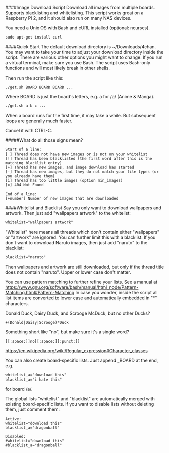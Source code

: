 ####Image Download Script
Download all images from multiple boards. Supports blacklisting and whitelisting. This script works great on a Raspberry Pi 2, and it should also run on many NAS devices.

You need a Unix OS with Bash and cURL installed (optional: ncurses).
```
sudo apt-get install curl
```
####Quick Start
The default download directory is ~/Downloads/4chan.
You may want to take your time to adjust your download directory inside the script. There are various other options you might want to change.
If you run a virtual terminal, make sure you use Bash. The script uses Bash-only functions and will most likely break in other shells.

Then run the script like this:
```
./get.sh BOARD BOARD BOARD ...
```
Where BOARD is just the board's letters, e.g. a for /a/ (Anime & Manga).
```
./get.sh a b c ...
```
When a board runs for the first time, it may take a while. But subsequent loops are generally much faster.

Cancel it with CTRL-C.

#####What do all those signs mean?
```
Start of a line:
[ ] Thread does not have new images or is not on your whitelist
[!] Thread has been blacklisted (the first word after this is the matching blacklist entry)
[+] Thread has new images, and image download has started
[-] Thread has new images, but they do not match your file types (or you already have them)
[i] Thread has too little images (option min_images)
[x] 404 Not Found

End of a line:
[+number] Number of new images that are downloaded
```

####Whitelist and Blacklist
Say you only want to download wallpapers and artwork.
Then just add "wallpapers artwork" to the whitelist:
```
whitelist="wallpapers artwork"
```
"Whitelist" here means all threads which don't contain either "wallpapers" or "artwork" are ignored.
You can further limit this with a blacklist. If you don't want to download Naruto images, then just add "naruto" to the blacklist:
```
blacklist="naruto"
```
Then wallpapers and artwork are still downloaded, but only if the thread title does not contain "naruto".
Upper or lower case don't matter.

You can use pattern matching to further refine your lists. See a manual at
https://www.gnu.org/software/bash/manual/html_node/Pattern-Matching.html#Pattern-Matching
In case you wonder, inside the script all list items are converted to lower case and automatically embedded in "*" characters.

Donald Duck, Daisy Duck, and Scrooge McDuck, but no other Ducks?
```
+(Donald|Daisy|Scrooge)*Duck
```
Something short like "no", but make sure it's a single word?
```
[[:space:]]no[[:space:][:punct:]]
```
https://en.wikipedia.org/wiki/Regular_expression#Character_classes

You can also create board-specific lists. Just append _BOARD at the end, e.g.
```
whitelist_a="download this"
blacklist_a="i hate this"
```
for board /a/.

The global lists "whitelist" and "blacklist" are automatically merged with existing board-specific lists.
If you want to disable lists without deleting them, just comment them:
```
Active:
whitelist="download this"
blacklist_a="dragonball"

Disabled:
#whitelist="download this"
#blacklist_a="dragonball"
```
